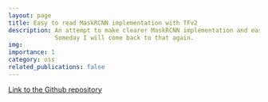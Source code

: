 ```yaml
---
layout: page
title: Easy to read MaskRCNN implementation with TFv2 
description: An attempt to make clearer MaskRCNN implementation and easy Tensorflow-to-ONNX conversion with TensorRT optimization.
             Someday I will come back to that again.
img: 
importance: 1
category: oss
related_publications: false
---
```


[Link to the Github repository](https://github.com/alexander-pv/maskrcnn_tf2/tree/master)